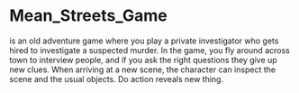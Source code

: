 # Mean_Streets_Game
is an old adventure game where you play a private investigator who gets hired to investigate a suspected murder. In the game, you fly around across town to interview people, and if you ask the right questions they give up new clues. When arriving at a new scene, the character can inspect the scene and the usual objects. Do action reveals new thing.
